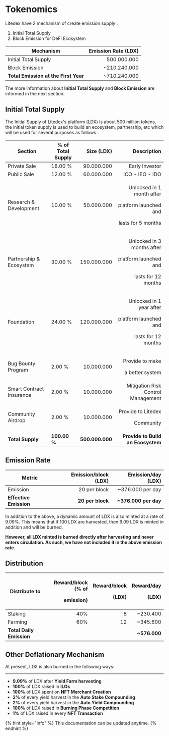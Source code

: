 # Tokenomics

Litedex have 2 mechanism of create emission supply :

1. Initial Total Supply
2. Block Emission for DeFi Ecosystem

| **Mechanism**                        | **Emission Rate (LDX)** |
| ------------------------------------ | ----------------------: |
| Initial Total Supply                 |             500.000.000 |
| Block Emission                       |           \~210.240.000 |
| **Total Emission at the First Year** |           \~710.240.000 |

The more information about **Initial Total Supply** and **Block Emission** are informed in the next section.

## Initial Total Supply

The Initial Supply of Litedex's platform (LDX) is about 500 million tokens, the initial token supply is used to build an ecosystem, partnership, etc which will be used for several purposes as follows :&#x20;

| **Section**              | % of Total Supply |      Size (LDX) |                                                                                Description |
| ------------------------ | ----------------- | --------------: | -----------------------------------------------------------------------------------------: |
| Private Sale             | 18.00 %           |      90.000.000 |                                                                            Early Investor  |
| Public Sale              | 12.00 %           |      60.000.000 |                                                                            ICO - IEO - IDO |
| Research & Development   | 10.00 %           |      50.000.000 |  <p>Unlocked in 1 month after </p><p>platform launched and </p><p>lasts for 5 months  </p> |
| Partnership & Ecosystem  | 30.00 %           |     150.000.000 | <p>Unlocked in 3 months after </p><p>platform launched and </p><p>lasts for 12 months </p> |
| Foundation               | 24.00 %           |     120.000.000 |      <p>Unlocked in 1 year after</p><p>platform launched and</p><p>lasts for 12 months</p> |
| Bug Bounty Program       | 2.00 %            |      10.000.000 |                                              <p>Provide to make </p><p>a better system</p> |
| Smart Contract Insurance | 2.00 %            |      10.000.000 |                                                         Mitigation Risk Control Management |
| Community Airdrop        | 2.00 %            |      10.000.000 |                                                 <p>Provide to Litedex </p><p>Community</p> |
| **Total Supply**         | **100.00 %**      | **500.000.000** |                                                          **Provide to Build an Ecosystem** |

## Emission Rate

| **Metric**             | **Emission/block (LDX)** | **Emission/day (LDX)** |
| ---------------------- | -----------------------: | ---------------------: |
| Emission               |             20 per block |      \~376.000 per day |
| **Effective Emission** |         **20 per block** |  **\~376.000 per day** |

In addition to the above, a dynamic amount of LDX is also minted at a rate of 9.09%. This means that if 100 LDX are harvested, then 9.09 LDX is minted in addition and will be burned.

**However, all LDX minted is burned directly after harvesting** **and never enters circulation. As such, we have not included it in the above emission rate.**

## Distribution

| **Distribute to**        | <p><strong>Reward/block (% of</strong> </p><p><strong>emission)</strong></p> | <p><strong>Reward/block</strong> </p><p><strong>(LDX)</strong></p> | <p><strong>Reward/day</strong> </p><p><strong>(LDX)</strong></p> |
| ------------------------ | ---------------------------------------------------------------------------: | -----------------------------------------------------------------: | ---------------------------------------------------------------: |
| Staking                  |                                                                          40% |                                                                  8 |                                                        \~230.400 |
| Farming                  |                                                                          60% |                                                                 12 |                                                        \~345.600 |
| **Total Daily Emission** |                                                                              |                                                                    |                                                    **\~576.000** |

## **Other Deflationary Mechanism** <a href="#other-deflationary-mechanics" id="other-deflationary-mechanics"></a>

At present, LDX is also burned in the following ways:

****

* **9.09%** of LDX after **Yield Farm harvesting**
* **100%** of LDX raised in **ILOs**
* **100%** of LDX spent on **NFT Merchant Creation**&#x20;
* **2%** of every yield harvest in the **Auto Stake Compounding**
* **2%** of every yield harvest in the **Auto Yield Compounding**
* **100%** of LDX raised in **Burning Phase Competition**
* **1%** of LDX raised in every **NFT Transaction**&#x20;

{% hint style="info" %}
This documentation can be updated anytime.
{% endhint %}
